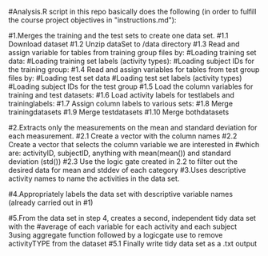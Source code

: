 #Analysis.R script in this repo basically does the following (in order to fulfill the course project objectives in "instructions.md"):

#1.Merges the training and the test sets to create one data set.
#1.1 Download dataset
#1.2 Unzip dataSet to /data directory
#1.3 Read and assign variable for tables from training group files by:
#Loading training set data:
#Loading training set labels (activity types):
#Loading subject IDs for the training group:
#1.4 Read and assign variables for tables from test group files by:
#Loading test set data
#Loading test set labels (activity types)
#Loading subject IDs for the test group
#1.5 Load the column variables for training and test datasets:
#1.6 Load activity labels for testlabels and traininglabels:
#1.7 Assign column labels to various sets:
#1.8 Merge trainingdatasets
#1.9 Merge testdatasets
#1.10 Merge bothdatasets

#2.Extracts only the measurements on the mean and standard deviation for each measurement.
#2.1 Create a vector with the column names
#2.2 Create a vector that selects the column variable we are interested in 
#which are: activityID, subjectID, anything with mean(mean()) and standard deviation (std())
#2.3 Use the logic gate created in 2.2 to filter out the desired data for mean and stddev of each category
#3.Uses descriptive activity names to name the activities in the data set.

#4.Appropriately labels the data set with descriptive variable names (already carried out in #1)

#5.From the data set in step 4, creates a second, independent tidy data set with the 
#average of each variable for each activity and each subject 
3using aggregate function followed by a logicgate use to remove activityTYPE from the dataset
#5.1 Finally write tidy data set as a .txt output
